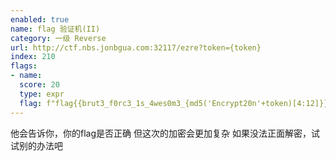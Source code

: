 ```yaml
---
enabled: true
name: flag 验证机(II)
category: 一级 Reverse
url: http://ctf.nbs.jonbgua.com:32117/ezre?token={token}
index: 210
flags:
- name:
  score: 20
  type: expr
  flag: f"flag{{brut3_f0rc3_1s_4wes0m3_{md5('Encrypt20n'+token)[4:12]}}}"
---
```

他会告诉你，你的flag是否正确
但这次的加密会更加复杂
如果没法正面解密，试试别的办法吧
